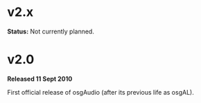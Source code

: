 

# v2.x #

**Status:** Not currently planned.

# v2.0 #

**Released 11 Sept 2010**

First official release of osgAudio (after its previous life as osgAL).